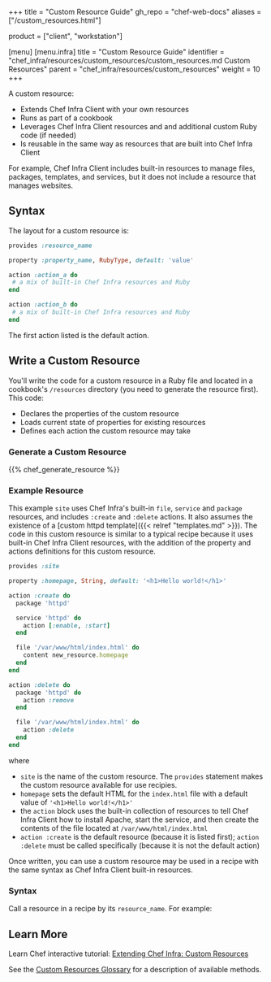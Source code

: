 +++
title = "Custom Resource Guide"
gh_repo = "chef-web-docs"
aliases = ["/custom_resources.html"]

product = ["client", "workstation"]

[menu]
  [menu.infra]
    title = "Custom Resource Guide"
    identifier = "chef_infra/resources/custom_resources/custom_resources.md Custom Resources"
    parent = "chef_infra/resources/custom_resources"
    weight = 10
+++

A custom resource:

- Extends Chef Infra Client with your own resources
- Runs as part of a cookbook
- Leverages Chef Infra Client resources and and additional custom Ruby code (if needed)
- Is reusable in the same way as resources that are built into Chef Infra Client

For example, Chef Infra Client includes built-in resources to manage files, packages, templates, and services, but it does not include a resource that manages websites.

## Syntax

The layout for a custom resource is:

```ruby
provides :resource_name

property :property_name, RubyType, default: 'value'

action :action_a do
 # a mix of built-in Chef Infra resources and Ruby
end

action :action_b do
 # a mix of built-in Chef Infra resources and Ruby
end
```

The first action listed is the default action.

## Write a Custom Resource

You'll write the code for a custom resource in a Ruby file and located in a cookbook's `/resources` directory (you need to generate the resource first). This code:

- Declares the properties of the custom resource
- Loads current state of properties for existing resources
- Defines each action the custom resource may take

### Generate a Custom Resource

{{% chef_generate_resource %}}


### Example Resource

This example `site` uses Chef Infra's built-in `file`, `service` and `package` resources, and includes `:create` and `:delete` actions. It also assumes the existence of a [custom httpd template]({{< relref "templates.md" >}}). The code in this custom resource is similar to a typical recipe because it uses built-in Chef Infra Client resources, with the addition of the property and actions definitions for this custom resource.

```ruby
provides :site

property :homepage, String, default: '<h1>Hello world!</h1>'

action :create do
  package 'httpd'

  service 'httpd' do
    action [:enable, :start]
  end

  file '/var/www/html/index.html' do
    content new_resource.homepage
  end
end

action :delete do
  package 'httpd' do
    action :remove
  end

  file '/var/www/html/index.html' do
    action :delete
  end
end
```

where

- `site` is the name of the custom resource. The `provides` statement makes the custom resource available for use recipies.
- `homepage` sets the default HTML for the `index.html` file with a default value of `'<h1>Hello world!</h1>'`
- the `action` block uses the built-in collection of resources to tell Chef Infra Client how to install Apache, start the service, and then create the contents of the file located at `/var/www/html/index.html`
- `action :create` is the default resource (because it is listed first); `action :delete` must be called specifically (because it is not the default action)

Once written, you can use a custom resource may be used in a recipe with the same syntax as Chef Infra Client built-in resources.

### Syntax

Call a resource in a recipe by its `resource_name`. For example:

## Learn More

Learn Chef interactive tutorial: [Extending Chef Infra: Custom Resources](https://learn.chef.io/courses/course-v1:chef+Infra201+Perpetual/about)

See the [Custom Resources Glossary](/glossary_resources) for a description of available methods.

